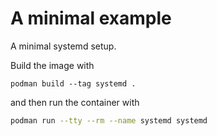 # A minimal example

A minimal systemd setup.

Build the image with
```
podman build --tag systemd .
```
and then run the container with
``` {.bash .execution}
podman run --tty --rm --name systemd systemd
```
